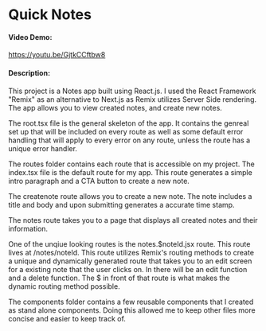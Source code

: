 # Quick Notes
#### Video Demo:
https://youtu.be/GjtkCCftbw8
#### Description:
This project is a Notes app built using React.js. I used the React Framework "Remix" as an
alternative to Next.js as Remix utilizes Server Side rendering. The app allows you to view
created notes, and create new notes.

The root.tsx file is the general skeleton of the app. It contains the genreal set up that
will be included on every route as well as some default error handling that will apply to
every error on any route, unless the route has a unique error handler.

The routes folder contains each route that is accessible on my project. The index.tsx file
is the default route for my app. This route generates a simple intro paragraph and a CTA
button to create a new note.

The createnote route allows you to create a new note. The note includes a title and body
and upon submitting generates a accurate time stamp.

The notes route takes you to a page that displays all created notes and their information.

One of the unqiue looking routes is the notes.$noteId.jsx route. This route lives at /notes/noteId.
This route utilizes Remix's routing methods to create a unique and dynamically generated
route that takes you to an edit screen for a existing note that the user clicks on. In
there will be an edit function and a delete function. The $ in front of that route is
what makes the dynamic routing method possible.

The components folder contains a few reusable components that I created as stand alone
components. Doing this allowed me to keep other files more concise and easier to keep
track of. 